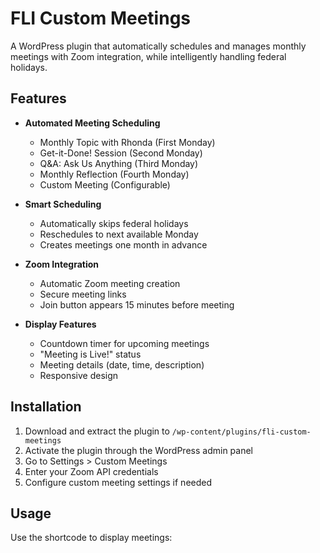 # FLI Custom Meetings

A WordPress plugin that automatically schedules and manages monthly meetings with Zoom integration, while intelligently handling federal holidays.

## Features

- **Automated Meeting Scheduling**
  - Monthly Topic with Rhonda (First Monday)
  - Get-it-Done! Session (Second Monday)
  - Q&A: Ask Us Anything (Third Monday)
  - Monthly Reflection (Fourth Monday)
  - Custom Meeting (Configurable)

- **Smart Scheduling**
  - Automatically skips federal holidays
  - Reschedules to next available Monday
  - Creates meetings one month in advance

- **Zoom Integration**
  - Automatic Zoom meeting creation
  - Secure meeting links
  - Join button appears 15 minutes before meeting

- **Display Features**
  - Countdown timer for upcoming meetings
  - "Meeting is Live!" status
  - Meeting details (date, time, description)
  - Responsive design

## Installation

1. Download and extract the plugin to `/wp-content/plugins/fli-custom-meetings`
2. Activate the plugin through the WordPress admin panel
3. Go to Settings > Custom Meetings
4. Enter your Zoom API credentials
5. Configure custom meeting settings if needed

## Usage

Use the shortcode to display meetings: 